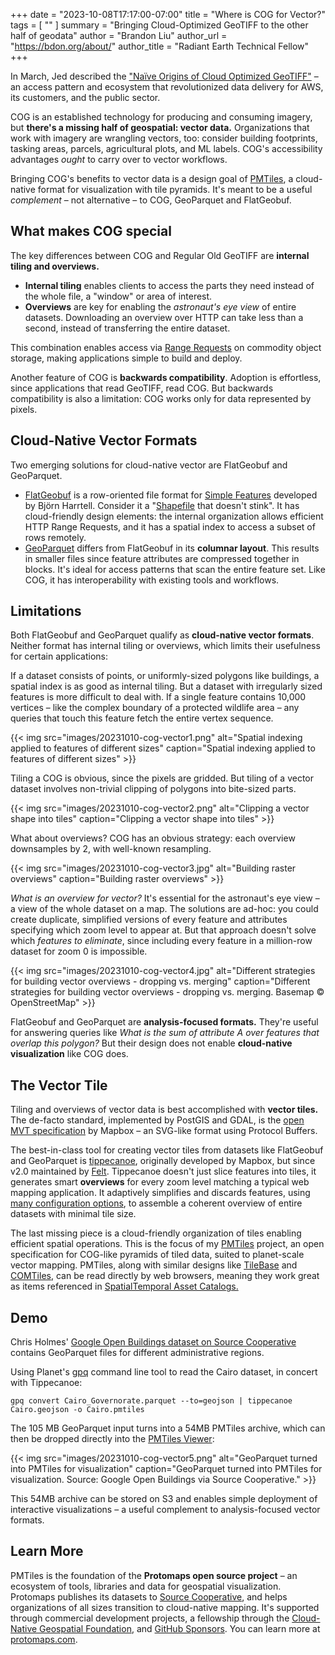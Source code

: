 +++
date = "2023-10-08T17:17:00-07:00"
title = "Where is COG for Vector?"
tags = [ ""
]
summary = "Bringing Cloud-Optimized GeoTIFF to the other half of geodata"
author = "Brandon Liu"
author_url = "https://bdon.org/about/"
author_title = "Radiant Earth Technical Fellow"
+++

In March, Jed described the ["Na&iuml;ve Origins of Cloud Optimized GeoTIFF"](https://radiant.earth/blog/2023/03/the-naive-origins-of-the-cloud-optimized-geotiff/) &ndash; an access pattern and ecosystem that revolutionized data delivery for AWS, its customers, and the public sector.

COG is an established technology for producing and consuming imagery, but **there's a missing half of geospatial: vector data.** Organizations that work with imagery are wrangling vectors, too: consider building footprints, tasking areas, parcels, agricultural plots, and ML labels. COG's accessibility advantages *ought* to carry over to vector workflows.

 Bringing COG's benefits to vector data is a design goal of [PMTiles](https://docs.protomaps.com/pmtiles), a cloud-native format for visualization with tile pyramids. It's meant to be a useful *complement* &ndash; not alternative &ndash; to COG, GeoParquet and FlatGeobuf.

## What makes COG special

The key differences between COG and Regular Old GeoTIFF are **internal tiling and overviews.**

- **Internal tiling** enables clients to access the parts they need instead of the whole file, a "window" or area of interest.
- **Overviews** are key for enabling the *astronaut's eye view* of entire datasets. Downloading an overview over HTTP can take less than a second, instead of transferring the entire dataset.

This combination enables access via [Range Requests](https://developer.mozilla.org/en-US/docs/Web/HTTP/Range_requests) on commodity object storage, making applications simple to build and deploy.

Another feature of COG is **backwards compatibility**. Adoption is effortless, since applications that read GeoTIFF, read COG. But backwards compatibility is also a limitation: COG works only for data represented by pixels.

## Cloud-Native Vector Formats

Two emerging solutions for cloud-native vector are FlatGeobuf and GeoParquet.

- [FlatGeobuf](http://flatgeobuf.org) is a row-oriented file format for [Simple Features](https://en.wikipedia.org/wiki/Simple_Features) developed by Björn Harrtell. Consider it a "[Shapefile](http://switchfromshapefile.org) that doesn't stink". It has cloud-friendly design elements: the internal organization allows efficient HTTP Range Requests, and it has a spatial index to access a subset of rows remotely.
- [GeoParquet](https://cloudnativegeo.org/blog/2023/09/geoparquet-1.0.0-released/) differs from FlatGeobuf in its **columnar layout**. This results in smaller files since feature attributes are compressed together in blocks. It's ideal for access patterns that scan the entire feature set. Like COG, it has interoperability with existing tools and workflows.

## Limitations

Both FlatGeobuf and GeoParquet qualify as **cloud-native vector formats**. Neither format has internal tiling or overviews, which limits their usefulness for certain applications:

If a dataset consists of points, or uniformly-sized polygons like buildings, a spatial index is as good as internal tiling. But a dataset with irregularly sized features is more difficult to deal with. If a single feature contains 10,000 vertices &ndash; like the complex boundary of a protected wildlife area &ndash; any queries that touch this feature fetch the entire vertex sequence.

{{< img src="images/20231010-cog-vector1.png" alt="Spatial indexing applied to features of different sizes" caption="Spatial indexing applied to features of different sizes" >}}

Tiling a COG is obvious, since the pixels are gridded. But tiling of a vector dataset involves non-trivial clipping of polygons into bite-sized parts.

{{< img src="images/20231010-cog-vector2.png" alt="Clipping a vector shape into tiles" caption="Clipping a vector shape into tiles" >}}

What about overviews? COG has an obvious strategy: each overview downsamples by 2, with well-known resampling.

{{< img src="images/20231010-cog-vector3.jpg" alt="Building raster overviews" caption="Building raster overviews" >}}

*What is an overview for vector?* It's essential for the astronaut's eye view &ndash; a view of the whole dataset on a map. The solutions are ad-hoc: you could create duplicate, simplified versions of every feature and attributes specifying which zoom level to appear at. But that approach doesn't solve which *features to eliminate*, since including every feature in a million-row dataset for zoom 0 is impossible.

{{< img src="images/20231010-cog-vector4.jpg" alt="Different strategies for building vector overviews - dropping vs. merging" caption="Different strategies for building vector overviews - dropping vs. merging. Basemap © OpenStreetMap" >}}

FlatGeobuf and GeoParquet are **analysis-focused formats.** They're useful for answering queries like *What is the sum of attribute A over features that overlap this polygon?* But their design does not enable **cloud-native visualization** like COG does.

## The Vector Tile

Tiling and overviews of vector data is best accomplished with **vector tiles.** The de-facto standard, implemented by PostGIS and GDAL, is the [open MVT specification](https://github.com/mapbox/vector-tile-spec) by Mapbox &ndash; an SVG-like format using Protocol Buffers.

The best-in-class tool for creating vector tiles from datasets like FlatGeobuf and GeoParquet is [tippecanoe](https://github.com/felt/tippecanoe), originally developed by Mapbox, but since v2.0 maintained by [Felt](https://felt.com). Tippecanoe doesn't just slice features into tiles, it generates smart **overviews** for every zoom level matching a typical web mapping application. It adaptively simplifies and discards features, using [many configuration options](https://github.com/felt/tippecanoe#cookbook), to assemble a coherent overview of entire datasets with minimal tile size.

The last missing piece is a cloud-friendly organization of tiles enabling efficient spatial operations. This is the focus of my [PMTiles](https://github.com/protomaps/PMTiles) project, an open specification for COG-like pyramids of tiled data, suited to planet-scale vector mapping. PMTiles, along with similar designs like [TileBase](https://github.com/openaddresses/TileBase) and [COMTiles](https://github.com/mactrem/com-tiles), can be read directly by web browsers, meaning they work great as items referenced in [SpatialTemporal Asset Catalogs.](https://stacspec.org)

## Demo

Chris Holmes' [Google Open Buildings dataset on Source Cooperative](https://beta.source.coop/cholmes/google-open-buildings) contains GeoParquet files for different administrative regions.

Using Planet's [gpq](https://github.com/planetlabs/gpq) command line tool to read the Cairo dataset, in concert with Tippecanoe:

`gpq convert Cairo_Governorate.parquet --to=geojson | tippecanoe Cairo.geojson -o Cairo.pmtiles`

The 105 MB GeoParquet input turns into a 54MB PMTiles archive, which can then be dropped directly into the [PMTiles Viewer](https://protomaps.github.io/PMTiles/):

{{< img src="images/20231010-cog-vector5.png" alt="GeoParquet turned into PMTiles for visualization" caption="GeoParquet turned into PMTiles for visualization. Source: Google Open Buildings via Source Cooperative." >}}

This 54MB archive can be stored on S3 and enables simple deployment of interactive visualizations &ndash; a useful complement to analysis-focused vector formats.

## Learn More

PMTiles is the foundation of the **Protomaps open source project** &ndash; an ecosystem of tools, libraries and data for geospatial visualization. Protomaps publishes its datasets to [Source Cooperative](https://beta.source.coop/repositories/protomaps/openstreetmap/description), and helps organizations of all sizes transition to cloud-native mapping. It's supported through commercial development projects, a fellowship through the [Cloud-Native Geospatial Foundation](http://cloudnativegeo.org), and [GitHub Sponsors](https://github.com/sponsors/protomaps). You can learn more at [protomaps.com](https://protomaps.com).
